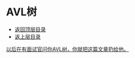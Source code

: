 # AVL树

- [返回顶层目录](../../../../../SUMMARY.md)
- [返上层目录](../tree.md)



[以后在有面试官问你AVL树，你就把这篇文章扔给他。](https://mp.weixin.qq.com/s/dYP5-fM22BgM3viWg4V44A)